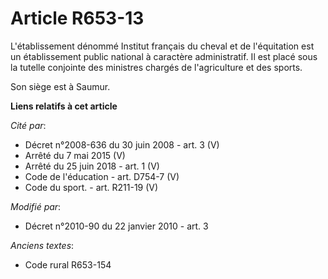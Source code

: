 # Article R653-13

L'établissement dénommé Institut français du cheval et de l'équitation est un établissement public national à caractère
administratif. Il est placé sous la tutelle conjointe des ministres chargés de l'agriculture et des sports. 

Son siège est à Saumur.

**Liens relatifs à cet article**

_Cité par_:

  - Décret n°2008-636 du 30 juin 2008 - art. 3 (V)
  - Arrêté du 7 mai 2015 (V)
  - Arrêté du 25 juin 2018 - art. 1 (V)
  - Code de l'éducation - art. D754-7 (V)
  - Code du sport. - art. R211-19 (V)

_Modifié par_:

  - Décret n°2010-90 du 22 janvier 2010 - art. 3

_Anciens textes_:

  - Code rural R653-154
